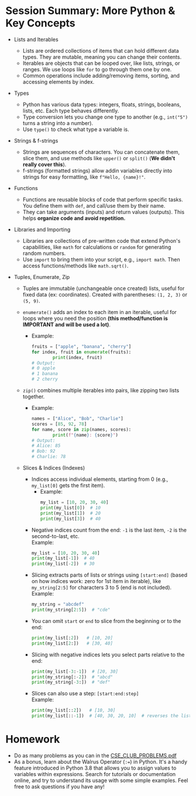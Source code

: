 # Session Summary: More Python & Key Concepts

- Lists and Iterables
  - Lists are ordered collections of items that can hold different data types. They are mutable, meaning you can change their contents.
  - Iterables are objects that can be looped over, like lists, strings, or ranges. We use loops like `for` to go through them one by one.
  - Common operations include adding/removing items, sorting, and accessing elements by index.

- Types
  - Python has various data types: integers, floats, strings, booleans, lists, etc. Each type behaves differently.
  - Type conversion lets you change one type to another (e.g., `int("5")` turns a string into a number).
  - Use `type()` to check what type a variable is.

- Strings & f-strings
  - Strings are sequences of characters. You can concatenate them, slice them, and use methods like `upper()` or `split()` (__We didn't really cover this__).
  - f-strings (formatted strings) allow addin variables directly into strings for easy formatting, like `f"Hello, {name}!"`.

- Functions
  - Functions are reusable blocks of code that perform specific tasks. You define them with `def`, and call/use them by their name.
  - They can take arguments (inputs) and return values (outputs). This helps **organize code and avoid repetition.**

- Libraries and Importing
  - Libraries are collections of pre-written code that extend Python's capabilities, like `math` for calculations or `random` for generating random numbers.
  - Use `import` to bring them into your script, e.g., `import math`. Then access functions/methods like `math.sqrt()`.

- Tuples, Enumerate, Zip
    - Tuples are immutable (unchangeable once created) lists, useful for fixed data (ex: coordinates). Created with parentheses: `(1, 2, 3)` or `(5, 9)`.
    - `enumerate()` adds an index to each item in an iterable, useful for loops where you need the position **(this method/function is IMPORTANT and will be used a lot)**.
        - Example:  
            ```python
            fruits = ["apple", "banana", "cherry"]
            for index, fruit in enumerate(fruits):
                    print(index, fruit)
            # Output:
            # 0 apple
            # 1 banana
            # 2 cherry
            ```

    - `zip()` combines multiple iterables into pairs, like zipping two lists together.
        - Example:  
            ```python
            names = ["Alice", "Bob", "Charlie"]
            scores = [85, 92, 78]
            for name, score in zip(names, scores):
                    print(f"{name}: {score}")
            # Output:
            # Alice: 85
            # Bob: 92
            # Charlie: 78
            ```

    - Slices & Indices (Indexes)
        - Indices access individual elements, starting from 0 (e.g., `my_list[0]` gets the first item).
            - Example:  
                ```python
                my_list = [10, 20, 30, 40]
                print(my_list[0])  # 10
                print(my_list[1])  # 20
                print(my_list[3])  # 40
                ```
        - Negative indices count from the end: `-1` is the last item, `-2` is the second-to-last, etc.  
            Example:  
            ```python
            my_list = [10, 20, 30, 40]
            print(my_list[-1])  # 40
            print(my_list[-2])  # 30
            ```
        - Slicing extracts parts of lists or strings using `[start:end]` (based on how indices work: zero for 1st item in iterable), like `my_string[2:5]` for characters 3 to 5 (end is not included).  
            Example:  
            ```python
            my_string = "abcdef"
            print(my_string[2:5])  # "cde"
            ```
        - You can omit `start` or `end` to slice from the beginning or to the end:  
            ```python
            print(my_list[:2])   # [10, 20]
            print(my_list[2:])   # [30, 40]
            ```
        - Slicing with negative indices lets you select parts relative to the end:  
            ```python
            print(my_list[-3:-1])  # [20, 30]
            print(my_string[:-2])  # "abcd"
            print(my_string[-3:])  # "def"
            ```
        - Slices can also use a step: `[start:end:step]`  
            Example:  
            ```python
            print(my_list[::2])   # [10, 30]
            print(my_list[::-1])  # [40, 30, 20, 10]  # reverses the list
            ```

# Homework

- Do as many problems as you can in the [CSE_CLUB_PROBLEMS.pdf](CSE_CLUB_PROBLEMS.pdf)
- As a bonus, learn about the Walrus Operator (`:=`) in Python. It's a handy feature introduced in Python 3.8 that allows you to assign values to variables within expressions. Search for tutorials or documentation online, and try to understand its usage with some simple examples. Feel free to ask questions if you have any!